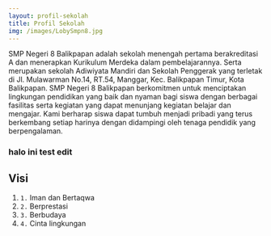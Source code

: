 ```yaml
---
layout: profil-sekolah
title: Profil Sekolah
img: /images/LobySmpn8.jpg
---
```


SMP Negeri 8 Balikpapan adalah sekolah menengah pertama berakreditasi A dan
menerapkan Kurikulum Merdeka dalam pembelajarannya. Serta merupakan sekolah
Adiwiyata Mandiri dan Sekolah Penggerak yang terletak di Jl. Mulawarman No.14, RT.54,
Manggar, Kec. Balikpapan Timur, Kota Balikpapan. SMP Negeri 8 Balikpapan berkomitmen
untuk menciptakan lingkungan pendidikan yang baik dan nyaman bagi siswa dengan
berbagai fasilitas serta kegiatan yang dapat menunjang kegiatan belajar dan mengajar. Kami
berharap siswa dapat tumbuh menjadi pribadi yang terus berkembang setiap harinya dengan
didampingi oleh tenaga pendidik yang berpengalaman. 

### halo ini test edit

## Visi

1. `1.` Iman dan Bertaqwa
2. `2.` Berprestasi
3. `3.` Berbudaya
4. `4.` Cinta lingkungan
